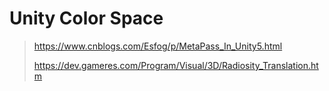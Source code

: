 # Unity Color Space



> <https://www.cnblogs.com/Esfog/p/MetaPass_In_Unity5.html>
>
> <https://dev.gameres.com/Program/Visual/3D/Radiosity_Translation.htm>

